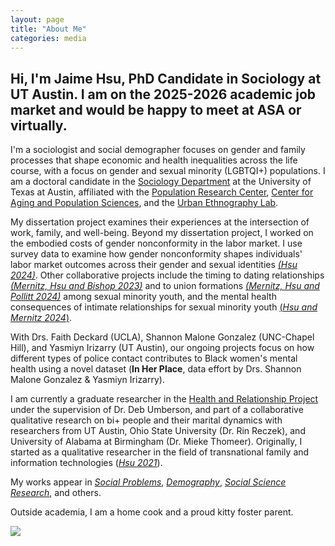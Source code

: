 ```yaml
---
layout: page
title: "About Me"
categories: media
---
```


Hi, I'm Jaime Hsu, PhD Candidate in Sociology at UT Austin. 
I am on the 2025-2026 academic job market and would be happy to meet at ASA or virtually.
---

I'm a sociologist and social demographer focuses on gender and family processes that shape economic and health inequalities across the life course, with a focus on gender and sexual minority (LGBTQI+) populations. I am a doctoral candidate in the [Sociology Department](https://liberalarts.utexas.edu/sociology/gradstudents/fh5495) at the University of Texas at Austin, affiliated with the [Population Research Center](https://liberalarts.utexas.edu/prc/gradstudents/fh5495), [Center for Aging and Population Sciences](https://liberalarts.utexas.edu/caps/people/), and the [Urban Ethnography Lab](https://sites.utexas.edu/ethnolab/people/fellows/). 

My dissertation project examines their experiences at the intersection of work, family, and well-being. Beyond my dissertation project, I worked on the embodied costs of gender nonconformity in the labor market. I use survey data to examine how gender nonconformity shapes individuals' labor market outcomes across their gender and sexual identities [*(Hsu 2024)*](https://doi.org/10.1093/socpro/spae050). Other collaborative projects include the timing to dating relationships [*(Mernitz, Hsu and Bishop 2023)*](https://journals.sagepub.com/doi/10.1177/02654075231185763) and to union formations [*(Mernitz, Hsu and Pollitt 2024)*](https://doi.org/10.1215/00703370-11380562) among sexual minority youth, and the mental health consequences of intimate relationships for sexual minority youth [(*Hsu and Mernitz 2024*)](https://doi.org/10.1016/j.ssresearch.2024.103049). 

With Drs. Faith Deckard (UCLA), Shannon Malone Gonzalez (UNC-Chapel Hill), and Yasmiyn Irizarry (UT Austin), our ongoing projects focus on how different types of police contact contributes to Black women's mental health using a novel dataset (**In Her Place**, data effort by Drs. Shannon Malone Gonzalez & Yasmiyn Irizarry).

I am currently a graduate researcher in the [Health and Relationship Project](https://liberalarts.utexas.edu/health-relationships-lab/) under the supervision of Dr. Deb Umberson, and part of a collaborative qualitative research on bi+ people and their marital dynamics with researchers from UT Austin, Ohio State University (Dr. Rin Reczek), and University of Alabama at Birmingham (Dr. Mieke Thomeer). Originally, I started as a qualitative researcher in the field of transnational family and information technologies ([*Hsu 2021*](https://www.tandfonline.com/doi/abs/10.1080/1369118X.2019.1657161?journalCode=rics20)). 

My works appear in [*Social Problems*](https://doi.org/10.1093/socpro/spae050), [*Demography*](https://doi.org/10.1215/00703370-11380562), [*Social Science Research*](https://doi.org/10.1016/j.ssresearch.2024.103049), and others.

Outside academia, I am a home cook and a proud kitty foster parent.

![](https://jaimehsu.github.io/photo.jpg) 
